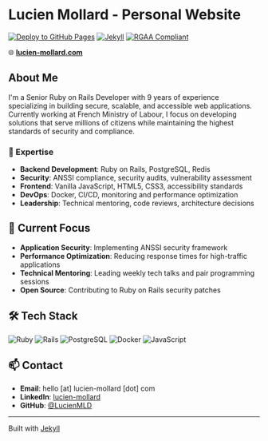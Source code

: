 # Lucien Mollard - Personal Website

[![Deploy to GitHub Pages](https://github.com/LucienMLD/personal-website/actions/workflows/deploy.yml/badge.svg)](https://github.com/LucienMLD/personal-website/actions/workflows/deploy.yml)
[![Jekyll](https://img.shields.io/badge/Jekyll-4.3+-CC0000?logo=jekyll)](https://jekyllrb.com)
[![RGAA Compliant](https://img.shields.io/badge/RGAA-Compliant-green)](https://accessibilite.numerique.gouv.fr/)

🌐 **[lucien-mollard.com](https://lucien-mollard.com)**

## About Me

I'm a Senior Ruby on Rails Developer with 9 years of experience specializing in building secure, scalable, and accessible web applications. Currently working at French Ministry of Labour, I focus on developing solutions that serve millions of citizens while maintaining the highest standards of security and compliance.

### 🎯 Expertise

- **Backend Development**: Ruby on Rails, PostgreSQL, Redis
- **Security**: ANSSI compliance, security audits, vulnerability assessment
- **Frontend**: Vanilla JavaScript, HTML5, CSS3, accessibility standards
- **DevOps**: Docker, CI/CD, monitoring and performance optimization
- **Leadership**: Technical mentoring, code reviews, architecture decisions


## 🚀 Current Focus

- **Application Security**: Implementing ANSSI security framework
- **Performance Optimization**: Reducing response times for high-traffic applications  
- **Technical Mentoring**: Leading weekly tech talks and pair programming sessions
- **Open Source**: Contributing to Ruby on Rails security patches


## 🛠 Tech Stack

![Ruby](https://img.shields.io/badge/Ruby-CC342D?logo=ruby&logoColor=white)
![Rails](https://img.shields.io/badge/Rails-CC0000?logo=ruby-on-rails&logoColor=white)
![PostgreSQL](https://img.shields.io/badge/PostgreSQL-4169E1?logo=postgresql&logoColor=white)
![Docker](https://img.shields.io/badge/Docker-2496ED?logo=docker&logoColor=white)
![JavaScript](https://img.shields.io/badge/JavaScript-F7DF1E?logo=javascript&logoColor=black)

## 📫 Contact

- **Email**: hello [at] lucien-mollard [dot] com
- **LinkedIn**: [lucien-mollard](https://www.linkedin.com/in/lucien-mollard/)
- **GitHub**: [@LucienMLD](https://github.com/LucienMLD)

---

Built with [Jekyll](https://jekyllrb.com) 